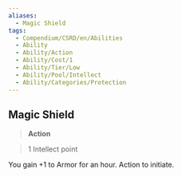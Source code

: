 ```yaml
---
aliases:
  - Magic Shield
tags:
  - Compendium/CSRD/en/Abilities
  - Ability
  - Ability/Action
  - Ability/Cost/1
  - Ability/Tier/Low
  - Ability/Pool/Intellect
  - Ability/Categories/Protection
---
```

  
    
## Magic Shield    
>**Action**    
>1 Intellect point  
    
You gain +1 to Armor for an hour. Action to initiate.